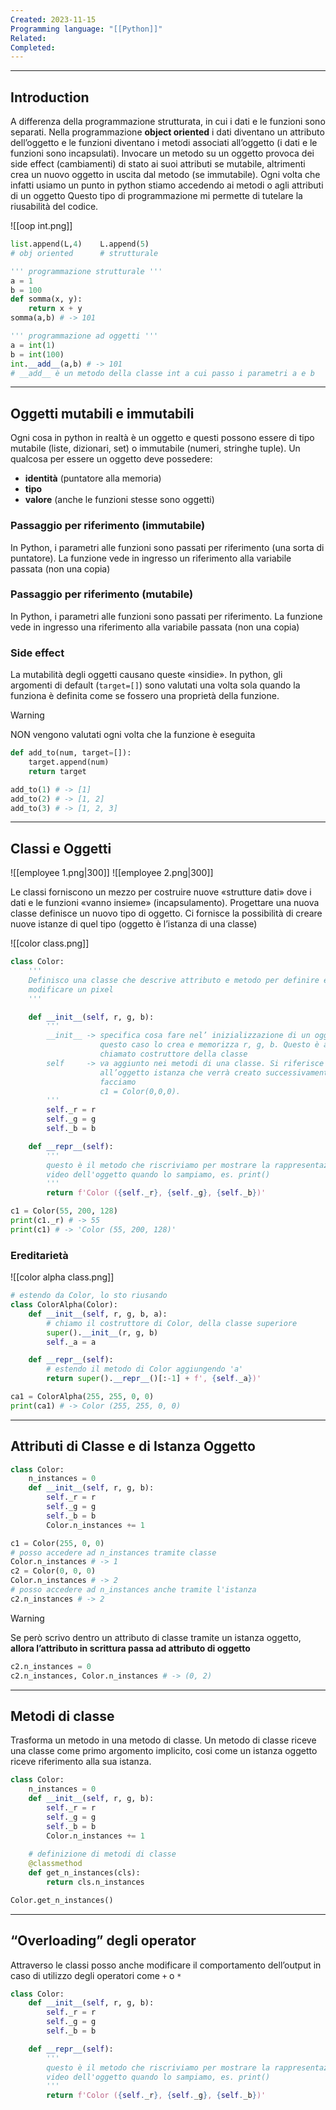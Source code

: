 ```yaml
---
Created: 2023-11-15
Programming language: "[[Python]]"
Related: 
Completed:
---
```

---
## Introduction
A differenza della programmazione strutturata, in cui i dati e le funzioni sono separati. Nella programmazione **object oriented** i dati diventano un attributo dell’oggetto e le funzioni diventano i metodi associati all’oggetto (i dati e le funzioni sono incapsulati).
Invocare un metodo su un oggetto provoca dei side effect (cambiamenti) di stato ai suoi attributi se mutabile, altrimenti crea un nuovo oggetto in uscita dal metodo (se immutabile). Ogni volta che infatti usiamo un punto in python stiamo accedendo ai metodi o agli attributi di un oggetto
Questo tipo di programmazione mi permette di tutelare la riusabilità del codice.

![[oop int.png]]
```python
list.append(L,4)    L.append(5)
# obj oriented      # strutturale

''' programmazione strutturale '''
a = 1
b = 100
def somma(x, y):
	return x + y
somma(a,b) # -> 101

''' programmazione ad oggetti '''
a = int(1)
b = int(100)
int.__add__(a,b) # -> 101
# __add__ è un metodo della classe int a cui passo i parametri a e b
```

---
## Oggetti mutabili e immutabili
Ogni cosa in python in realtà è un oggetto e questi possono essere di tipo mutabile (liste, dizionari, set) o immutabile (numeri, stringhe tuple). Un qualcosa per essere un oggetto deve possedere:
- **identità** (puntatore alla memoria)
- **tipo**
- **valore** (anche le funzioni stesse sono oggetti)
### Passaggio per riferimento (immutabile)
In Python, i parametri alle funzioni sono passati per riferimento (una sorta di puntatore). La funzione vede in ingresso un riferimento alla variabile passata (non una copia)
### Passaggio per riferimento (mutabile)
In Python, i parametri alle funzioni sono passati per riferimento. La funzione vede in ingresso una riferimento alla variabile passata (non una copia)
### Side effect
La mutabilità degli oggetti causano
queste «insidie». In python, gli argomenti di default (`target=[]`) sono valutati una volta sola quando la funziona è definita come se fossero una proprietà della
funzione.
> [!WARNING]
> NON vengono valutati ogni volta che la funzione è eseguita

```python
def add_to(num, target=[]):
	target.append(num)
	return target

add_to(1) # -> [1]
add_to(2) # -> [1, 2]
add_to(3) # -> [1, 2, 3]
```

---
## Classi e Oggetti

![[employee 1.png|300]]
![[employee 2.png|300]]

Le classi forniscono un mezzo per costruire nuove «strutture dati» dove i dati e le funzioni «vanno insieme» (incapsulamento). Progettare una nuova classe definisce un nuovo tipo di oggetto. Ci fornisce la possibilità di creare nuove istanze di quel tipo (oggetto è l’istanza di una classe)

![[color class.png]]

```python
class Color:
	'''
	Definisco una classe che descrive attributo e metodo per definire e
	modificare un pixel
	'''

	def __init__(self, r, g, b):
		'''
		__init__ -> specifica cosa fare nel’ inizializzazione di un oggetto. In
					questo caso lo crea e memorizza r, g, b. Questo è anche
					chiamato costruttore della classe
		self     -> va aggiunto nei metodi di una classe. Si riferisce
					all’oggetto istanza che verrà creato successivamente quando
					facciamo
					c1 = Color(0,0,0).
		'''
		self._r = r
		self._g = g
		self._b = b

	def __repr__(self):
		'''
		questo è il metodo che riscriviamo per mostrare la rappresentazione a
		video dell'oggetto quando lo sampiamo, es. print()
		'''
		return f'Color ({self._r}, {self._g}, {self._b})'

c1 = Color(55, 200, 128)
print(c1._r) # -> 55
print(c1) # -> 'Color (55, 200, 128)'
```

### Ereditarietà
![[color alpha class.png]]

```python
# estendo da Color, lo sto riusando
class ColorAlpha(Color):
	def __init__(self, r, g, b, a):
		# chiamo il costruttore di Color, della classe superiore
		super().__init__(r, g, b) 
		self._a = a

	def __repr__(self):
		# estendo il metodo di Color aggiungendo 'a'
		return super().__repr__()[:-1] + f', {self._a})'

ca1 = ColorAlpha(255, 255, 0, 0)
print(ca1) # -> Color (255, 255, 0, 0)
```

---
## Attributi di Classe e di Istanza Oggetto
```python
class Color:
	n_instances = 0
	def __init__(self, r, g, b):
		self._r = r
		self._g = g
		self._b = b
		Color.n_instances += 1

c1 = Color(255, 0, 0)
# posso accedere ad n_instances tramite classe
Color.n_instances # -> 1
c2 = Color(0, 0, 0)
Color.n_instances # -> 2
# posso accedere ad n_instances anche tramite l'istanza
c2.n_instances # -> 2
```

> [!WARNING]
>Se però scrivo dentro un attributo di classe tramite un istanza oggetto, **allora l’attributo in scrittura passa ad attributo di oggetto**

```python
c2.n_instances = 0
c2.n_instances, Color.n_instances # -> (0, 2)
```

---
## Metodi di classe
Trasforma un metodo in una metodo di classe. Un metodo di classe riceve una classe come primo argomento implicito, cosi come un istanza oggetto riceve riferimento alla sua istanza.

```python
class Color:
	n_instances = 0
	def __init__(self, r, g, b):
		self._r = r
		self._g = g
		self._b = b
		Color.n_instances += 1
	
	# definizione di metodi di classe
	@classmethod
	def get_n_instances(cls):
		return cls.n_instances

Color.get_n_instances()
```

---
## “Overloading” degli operator
Attraverso le classi posso anche modificare il comportamento dell’output in caso di utilizzo degli operatori come `+` o `*`

```python
class Color:
	def __init__(self, r, g, b):
		self._r = r
		self._g = g
		self._b = b

	def __repr__(self):
		'''
		questo è il metodo che riscriviamo per mostrare la rappresentazione a
		video dell'oggetto quando lo sampiamo, es. print()
		'''
		return f'Color ({self._r}, {self._g}, {self._b})'
```